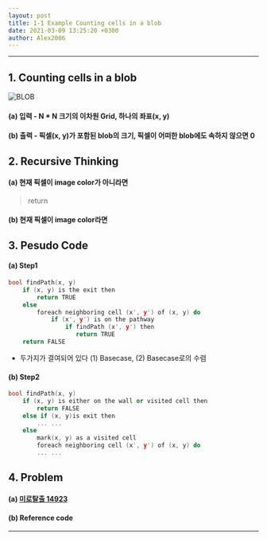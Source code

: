 ```yaml
---
layout: post
title: 1-1 Example Counting cells in a blob
date: 2021-03-09 13:25:20 +0300
author: Alex2006
---
```

  
  
------
## 1. Counting cells in a blob
![BLOB](./img/blob.jpg)
#### (a) 입력  - N * N 크기의 이차원 Grid, 하나의 좌표(x, y)
#### (b) 출력 - 픽셀(x, y)가 포함된 blob의 크기, 픽셀이 어떠한 blob에도 속하지 않으면 0


## 2. Recursive Thinking
#### (a) 현재 픽셀이 image color가 아니라면
  >  return
#### (b) 현재 픽셀이 image color라면



## 3. Pesudo Code
#### (a) Step1

```cpp
bool findPath(x, y)
    if (x, y) is the exit then
        return TRUE
    else
        foreach neighboring cell (x', y') of (x, y) do
            if (x', y') is on the pathway
                if findPath (x', y') then
                   return TRUE
    return FALSE
```
 * 두가지가 결여되어 있다 (1)  Basecase, (2) Basecase로의 수렴

#### (b) Step2

```cpp
bool findPath(x, y)
    if (x, y) is either on the wall or visited cell then
        return FALSE
    else if (x, y)is exit then
        ... ...
    else
        mark(x, y) as a visited cell
        foreach neighboring cell (x', y') of (x, y) do
        ... ...
```

## 4. Problem
#### (a) [미로탈출 14923](https://www.acpcmicpc.net/problem/14923)

#### (b) Reference code

------